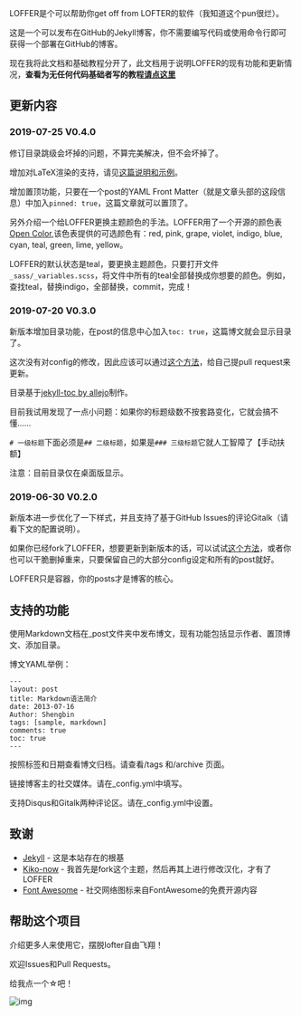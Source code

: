LOFFER是个可以帮助你get off from LOFTER的软件（我知道这个pun很烂）。

这是一个可以发布在GitHub的Jekyll博客，你不需要编写代码或使用命令行即可获得一个部署在GitHub的博客。

现在我将此文档和基础教程分开了，此文档用于说明LOFFER的现有功能和更新情况，**查看为无任何代码基础者写的教程[请点这里](https://fromendworld.github.io/LOFFER/document/)**

## 更新内容

### 2019-07-25 V0.4.0

修订目录跳级会坏掉的问题，不算完美解决，但不会坏掉了。

增加对LaTeX渲染的支持，请见[这篇说明和示例](https://fromendworld.github.io/LOFFER/math-test/)。

增加置顶功能，只要在一个post的YAML Front Matter（就是文章头部的这段信息）中加入` pinned: true `，这篇文章就可以置顶了。

另外介绍一个给LOFFER更换主题颜色的手法。LOFFER用了一个开源的颜色表[Open Color](https://yeun.github.io/open-color/),该色表提供的可选颜色有：red, pink, grape, violet, indigo, blue, cyan, teal, green, lime, yellow。

LOFFER的默认状态是teal，要更换主题颜色，只要打开文件` _sass/_variables.scss `，将文件中所有的teal全部替换成你想要的颜色。例如，查找teal，替换indigo，全部替换，commit，完成！


### 2019-07-20 V0.3.0

新版本增加目录功能，在post的信息中心加入` toc: true `，这篇博文就会显示目录了。

这次没有对config的修改，因此应该可以通过[这个方法](https://github.com/KirstieJane/STEMMRoleModels/wiki/Syncing-your-fork-to-the-original-repository-via-the-browser)，给自己提pull request来更新。

目录基于[jekyll-toc by allejo](https://github.com/allejo/jekyll-toc)制作。

目前我试用发现了一点小问题：如果你的标题级数不按套路变化，它就会搞不懂……

` # 一级标题 `下面必须是` ## 二级标题 `，如果是` ### 三级标题 `它就人工智障了【手动扶额】

注意：目前目录仅在桌面版显示。


### 2019-06-30 V0.2.0

新版本进一步优化了一下样式，并且支持了基于GitHub Issues的评论Gitalk（请看下文的配置说明）。

如果你已经fork了LOFFER，想要更新到新版本的话，可以试试[这个方法](https://github.com/KirstieJane/STEMMRoleModels/wiki/Syncing-your-fork-to-the-original-repository-via-the-browser)，或者你也可以干脆删掉重来，只要保留自己的大部分config设定和所有的post就好。

LOFFER只是容器，你的posts才是博客的核心。

## 支持的功能

使用Markdown文档在_post文件夹中发布博文，现有功能包括显示作者、置顶博文、添加目录。

博文YAML举例：

    ---
    layout: post
    title: Markdown语法简介
    date: 2013-07-16
    Author: Shengbin
    tags: [sample, markdown]
    comments: true
    toc: true
    ---

按照标签和日期查看博文归档。请查看/tags 和/archive 页面。

链接博客主的社交媒体。请在_config.yml中填写。

支持Disqus和Gitalk两种评论区。请在_config.yml中设置。


## 致谢

* [Jekyll](https://github.com/jekyll/jekyll) - 这是本站存在的根基
* [Kiko-now](<https://github.com/aweekj/kiko-now>) - 我首先是fork这个主题，然后再其上进行修改汉化，才有了LOFFER
* [Font Awesome](<https://fontawesome.com/>) - 社交网络图标来自FontAwesome的免费开源内容



## 帮助这个项目

介绍更多人来使用它，摆脱lofter自由飞翔！

欢迎Issues和Pull Requests。

给我点一个☆吧！

![img](https://raw.githubusercontent.com/FromEndWorld/LOFFER/master/images/givemefive.png)
